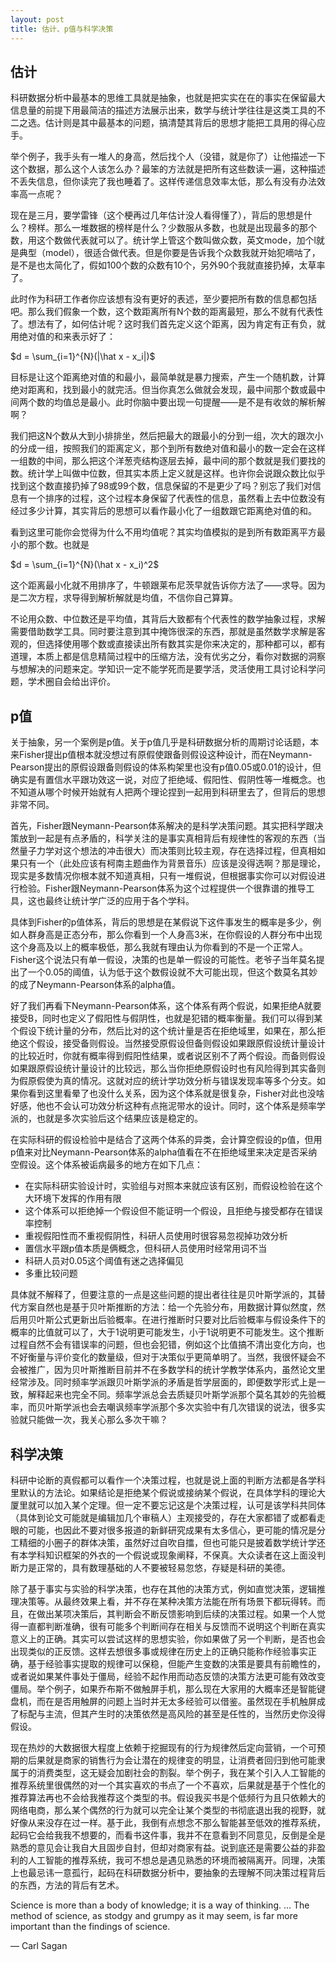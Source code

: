 ```yaml
---
layout: post
title: 估计、p值与科学决策
---
```


## 估计

科研数据分析中最基本的思维工具就是抽象，也就是把实实在在的事实在保留最大信息量的前提下用最简洁的描述方法展示出来，数学与统计学往往是这类工具的不二之选。估计则是其中最基本的问题，搞清楚其背后的思想才能把工具用的得心应手。

举个例子，我手头有一堆人的身高，然后找个人（没错，就是你了）让他描述一下这个数据，那么这个人该怎么办？最笨的方法就是把所有这些数读一遍，这种描述不丢失信息，但你读完了我也睡着了。这样传递信息效率太低，那么有没有办法效率高一点呢？

现在是三月，要学雷锋（这个梗再过几年估计没人看得懂了），背后的思想是什么？榜样。那么一堆数据的榜样是什么？少数服从多数，也就是出现最多的那个数，用这个数做代表就可以了。统计学上管这个数叫做众数，英文mode，加个l就是典型（model），很适合做代表。但是你要是告诉我个众数我就开始犯嘀咕了，是不是也太简化了，假如100个数的众数有10个，另外90个我就直接扔掉，太草率了。

此时作为科研工作者你应该想有没有更好的表述，至少要把所有数的信息都包括吧。那么我们假象一个数，这个数距离所有N个数的距离最短，那么不就有代表性了。想法有了，如何估计呢？这时我们首先定义这个距离，因为肯定有正有负，就用绝对值的和来表示好了：

$d = \sum_{i=1}^{N}(|\hat x - x_i|)$

目标是让这个距离绝对值的和最小，最简单就是暴力搜索，产生一个随机数，计算绝对距离和，找到最小的就完活。但当你真怎么做就会发现，最中间那个数或最中间两个数的均值总是最小。此时你脑中要出现一句提醒——是不是有收敛的解析解啊？

我们把这N个数从大到小排排坐，然后把最大的跟最小的分到一组，次大的跟次小的分成一组，按照我们的距离定义，那个到所有数绝对值和最小的数一定会在这样一组数的中间，那么把这个洋葱壳结构逐层去掉，最中间的那个数就是我们要找的数。统计学上叫做中位数，但其实本质上定义就是这样。也许你会说跟众数比似乎找到这个数直接扔掉了98或99个数，信息保留的不是更少了吗？别忘了我们对信息有一个排序的过程，这个过程本身保留了代表性的信息，虽然看上去中位数没有经过多少计算，其实背后的思想可以看作最小化了一组数跟它距离绝对值的和。

看到这里可能你会觉得为什么不用均值呢？其实均值模拟的是到所有数距离平方最小的那个数。也就是

$d = \sum_{i=1}^{N}(\hat x - x_i)^2$

这个距离最小化就不用排序了，牛顿跟莱布尼茨早就告诉你方法了——求导。因为是二次方程，求导得到解析解就是均值，不信你自己算算。

不论用众数、中位数还是平均值，其背后大致都有个代表性的数学抽象过程，求解需要借助数学工具。同时要注意到其中掩饰很深的东西，那就是虽然数学求解是客观的，但选择使用哪个数或直接读出所有数其实是你来决定的，那种都可以，都有道理，本质上都是信息精简过程中的压缩方法，没有优劣之分，看你对数据的洞察与想解决的问题来定。学知识一定不能学死而是要学活，灵活使用工具讨论科学问题，学术圈自会给出评价。

## p值

关于抽象，另一个案例是p值。关于p值几乎是科研数据分析的周期讨论话题，本来Fisher提出p值根本就没想过有原假使跟备则假设这种设计，而在Neymann-Pearson提出的原假设跟备则假设的体系构架里也没有p值0.05或0.01的设计，但确实是有置信水平跟功效这一说，对应了拒绝域、假阳性、假阴性等一堆概念。也不知道从哪个时候开始就有人把两个理论捏到一起用到科研里去了，但背后的思想非常不同。

首先，Fisher跟Neymann-Pearson体系解决的是科学决策问题。其实把科学跟决策放到一起是有点矛盾的，科学关注的是事实真相背后有规律性的客观的东西（当然量子力学对这个想法的冲击很大）而决策则比较主观，存在选择过程，但真相如果只有一个（此处应该有柯南主题曲作为背景音乐）应该是没得选啊？那是理论，现实是多数情况你根本就不知道真相，只有一堆假说，但根据事实你可以对假设进行检验。Fisher跟Neymann-Pearson体系为这个过程提供一个很靠谱的推导工具，这也最终让统计学广泛的应用于各个学科。

具体到Fisher的p值体系，背后的思想是在某假说下这件事发生的概率是多少，例如人群身高是正态分布，那么你看到一个人身高3米，在你假设的人群分布中出现这个身高及以上的概率极低，那么我就有理由认为你看到的不是一个正常人。Fisher这个说法只有单一假设，决策的也是单一假设的可能性。老爷子当年莫名提出了一个0.05的阈值，认为低于这个数假设就不大可能出现，但这个数莫名其妙的成了Neymann-Pearson体系的alpha值。

好了我们再看下Neymann-Pearson体系，这个体系有两个假说，如果拒绝A就要接受B，同时也定义了假阳性与假阴性，也就是犯错的概率衡量。我们可以得到某个假设下统计量的分布，然后比对的这个统计量是否在拒绝域里，如果在，那么拒绝这个假设，接受备则假设。当然接受原假设但备则假设如果跟原假设统计量设计的比较近时，你就有概率得到假阳性结果，或者说区别不了两个假设。而备则假设如果跟原假设统计量设计的比较远，那么当你拒绝原假设时也有风险得到其实备则为假原假使为真的情况。这就对应的统计学功效分析与错误发现率等多个分支。如果你看到这里看晕了也没什么关系，因为这个体系就是很复杂，Fisher对此也没啥好感，他也不会认可功效分析这种有点拖泥带水的设计。同时，这个体系是频率学派的，也就是多次实验后这个结果应该是稳定的。

在实际科研的假设检验中是结合了这两个体系的异类，会计算空假设的p值，但用p值来对比Neymann-Pearson体系的alpha值看在不在拒绝域里来决定是否采纳空假设。这个体系被诟病最多的地方在如下几点：

- 在实际科研实验设计时，实验组与对照本来就应该有区别，而假设检验在这个大环境下发挥的作用有限
- 这个体系可以拒绝掉一个假设但不能证明一个假设，且拒绝与接受都存在错误率控制
- 重视假阳性而不重视假阴性，科研人员使用时很容易忽视掉功效分析
- 置信水平跟p值本质是俩概念，但科研人员使用时经常用词不当
- 科研人员对0.05这个阈值有迷之选择偏见
- 多重比较问题

具体就不解释了，但要注意的一点是这些问题的提出者往往是贝叶斯学派的，其替代方案自然也是基于贝叶斯推断的方法：给一个先验分布，用数据计算似然度，然后用贝叶斯公式更新出后验概率。在进行推断时只要对比后验概率与假设条件下的概率的比值就可以了，大于1说明更可能发生，小于1说明更不可能发生。这个推断过程自然不会有错误率的问题，但也会犯错，例如这个比值搞不清出变化方向，也不好衡量与评价变化的数量级，但对于决策似乎更简单明了。当然，我很怀疑会不会被推广，因为贝叶斯推断目前并不在多数学科的统计学教学体系内，虽然论文里经常涉及。同时频率学派跟贝叶斯学派的矛盾是哲学层面的，即便数学形式上是一致，解释起来也完全不同。频率学派总会去质疑贝叶斯学派那个莫名其妙的先验概率，而贝叶斯学派也会去嘲讽频率学派那个多次实验中有几次错误的说法，很多实验就只能做一次，我关心那么多次干嘛？

## 科学决策

科研中论断的真假都可以看作一个决策过程，也就是说上面的判断方法都是各学科里默认的方法论。如果结论是拒绝某个假说或接纳某个假说，在具体学科的理论大厦里就可以加入某个定理。但一定不要忘记这是个决策过程，认可是该学科共同体（具体到论文可能就是编辑加几个审稿人）主观接受的，存在大家都错了或都看走眼的可能，也因此不要对很多报道的新鲜研究成果有太多信心，更可能的情况是分工精细的小圈子的群体决策，虽然好过自吹自擂，但也可能只是披着数学统计学还有本学科知识框架的外衣的一个假说或现象阐释，不保真。大众读者在这上面没判断力是正常的，具有数理基础的人不要被轻易忽悠，存疑是科研的美德。

除了基于事实与实验的科学决策，也存在其他的决策方式，例如直觉决策，逻辑推理决策等。从最终效果上看，并不存在某种决策方法能在所有场景下都玩得转。而且，在做出某项决策后，其判断会不断反馈影响到后续的决策过程。如果一个人觉得一直都判断准确，很有可能多个判断间存在相关与反馈而不说明这个判断在真实意义上的正确。其实可以尝试这样的思想实验，你如果做了另一个判断，是否也会出现类似的正反馈。这样去想很多事或规律在历史上的正确只能称作经验事实正确，基于经验事实提取的规律可以保稳，但能产生变数的决策是要具有前瞻性的，或者说如果某件事处于僵局，经验不起作用而动态反馈的决策方法更可能有效改变僵局。举个例子，如果乔布斯不做触屏手机，那么现在大家用的大概率还是智能键盘机，而在是否用触屏的问题上当时并无太多经验可以借鉴。虽然现在手机触屏成了标配与主流，但其产生时的决策依然是高风险的甚至是任性的，当然历史你没得假设。

现在热炒的大数据很大程度上依赖于挖掘现有的行为规律然后定向营销，一个可预期的后果就是商家的销售行为会让潜在的规律变的明显，让消费者回归到他可能隶属于的消费类型，这无疑会加剧社会的割裂。举个例子，我在某个引入人工智能的推荐系统里很偶然的对一个其实喜欢的书点了一个不喜欢，后果就是基于个性化的推荐算法再也不会给我推荐这个类型的书。假设我买书是个低频行为且只依赖大的网络电商，那么某个偶然的行为就可以完全让某个类型的书彻底退出我的视野，就好像从来没存在过一样。基于此，我倒有点想念不那么智能甚至低效的推荐系统，起码它会给我我不想要的，而看书这件事，我并不在意看到不同意见，反倒是全是熟悉的意见会让我自大且固步自封，但却对商家有益。说到底还是需要公益的非盈利的人工智能的推荐系统，我可不想总是遇见熟悉的环境而被隔离开。同理，决策上也最忌讳一意孤行，起码在科研数据分析中，要抽象的去理解不同决策过程背后的东西，方法的背后有艺术。

Science is more than a body of knowledge; it is a way of thinking. … The method of science, as stodgy and grumpy as it may seem, is far more important than the findings of science. 

— Carl Sagan